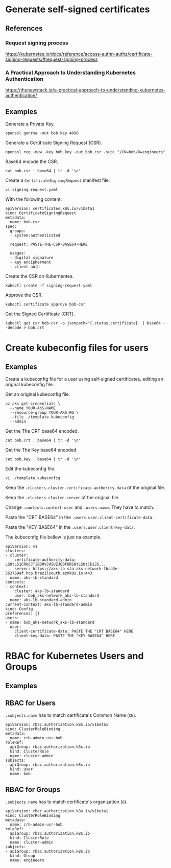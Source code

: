 # Generate self-signed certificates

## References

### Request signing process

https://kubernetes.io/docs/reference/access-authn-authz/certificate-signing-requests/#request-signing-process

### A Practical Approach to Understanding Kubernetes Authentication

https://thenewstack.io/a-practical-approach-to-understanding-kubernetes-authentication/

## Examples

Generate a Private Key.

```
openssl genrsa -out bob.key 4096
```

Generate a Certificate Signing Request (CSR).

```
openssl req -new -key bob.key -out bob.csr -subj "/CN=bob/O=engineers"
```

Base64 encode the CSR.

```
cat bob.csr | base64 | tr -d '\n'
```

Create a `CertificateSigningRequest` manifest file.

```
vi signing-request.yaml
```

With the following content.

```
apiVersion: certificates.k8s.io/v1beta1
kind: CertificateSigningRequest
metadata:
  name: bob-csr
spec:
  groups:
  - system:authenticated
 
  request: PASTE-THE-CSR-BASE64-HERE
  
  usages:
  - digital signature
  - key encipherment
  - client auth
```

Create the CSR on Kubernentes.

```
kubectl create -f signing-request.yaml
```

Approve the CSR.

```
kubectl certificate approve bob-csr
```

Get the Signed Certificate (CRT).

```
kubectl get csr bob-csr -o jsonpath='{.status.certificate}' | base64 --decode > bob.crt
```

# Create kubeconfig files for users

## Examples

Create a kubeconfig file for a user using self-signed certificates, editing an orignal kubeconfig file.

Get an original kubeconfig file.

```
az aks get-credentials \
  --name YOUR-AKS-NAME
  --resource-group YOUR-AKS-RG \
  --file ./template.kubeconfig
  --admin
```

Get the The CRT base64 encoded.

```
cat bob.crt | base64 | tr -d '\n'
```

Get the The Key base64 encoded.

```
cat bob.key | base64 | tr -d '\n'
```

Edit the kubeconfig file.

```
vi ./template.kubeconfig
```

Keep the `.clusters.cluster.certificate-authority-data` of the original file.

Keep the `.clusters.cluster.server` of the original file.

Change `.contexts.context.user` and `.users.name`. They have to match.

Paste the "CRT BASE64" in the `.users.user.client-certificate-data`.

Paste the "KEY BASE64" in the `.users.user.client-key-data`.

The kubeconfig file bellow is just na example.

```
apiVersion: v1
clusters:
- cluster:
    certificate-authority-data: LS0tLS1CRUdJTiBDRVJUSUZJQ0FURS0tLS0tCk1JS...
    server: https://aks-lb-sta-aks-network-fbca3e-563769af.hcp.brazilsouth.azmk8s.io:443
  name: aks-lb-standard
contexts:
- context:
    cluster: aks-lb-standard
    user: bob_aks-network_aks-lb-standard
  name: aks-lb-standard-admin
current-context: aks-lb-standard-admin
kind: Config
preferences: {}
users:
- name: bob_aks-network_aks-lb-standard
  user:
    client-certificate-data: PASTE THE "CRT BASE64" HERE
    client-key-data: PASTE THE "KEY BASE64" HERE
```

# RBAC for Kubernetes Users and Groups

## Examples

## RBAC for Users

`.subjects.name` has to match certificate's Common Name (`CN`).

```
apiVersion: rbac.authorization.k8s.io/v1beta1
kind: ClusterRoleBinding
metadata:
  name: crb-admin-usr-bob
roleRef:
  apiGroup: rbac.authorization.k8s.io
  kind: ClusterRole
  name: cluster-admin
subjects:
- apiGroup: rbac.authorization.k8s.io
  kind: User
  name: bob
```

## RBAC for Groups

`.subjects.name` has to match certificate's organization (`O`).

```
apiVersion: rbac.authorization.k8s.io/v1beta1
kind: ClusterRoleBinding
metadata:
  name: crb-admin-usr-bob
roleRef:
  apiGroup: rbac.authorization.k8s.io
  kind: ClusterRole
  name: cluster-admin
subjects:
- apiGroup: rbac.authorization.k8s.io
  kind: Group
  name: engineers
```